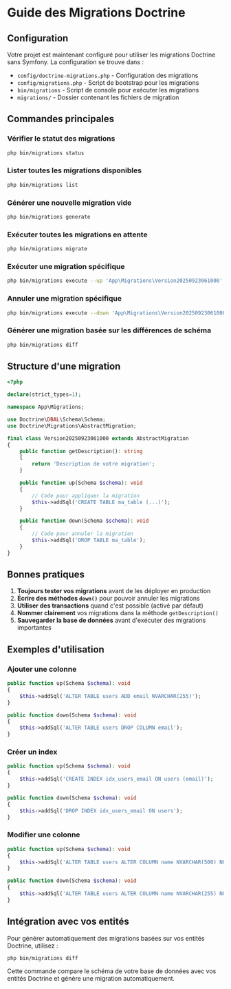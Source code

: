 # Guide des Migrations Doctrine

## Configuration

Votre projet est maintenant configuré pour utiliser les migrations Doctrine sans Symfony. La configuration se trouve dans :

- `config/doctrine-migrations.php` - Configuration des migrations
- `config/migrations.php` - Script de bootstrap pour les migrations
- `bin/migrations` - Script de console pour exécuter les migrations
- `migrations/` - Dossier contenant les fichiers de migration

## Commandes principales

### Vérifier le statut des migrations
```bash
php bin/migrations status
```

### Lister toutes les migrations disponibles
```bash
php bin/migrations list
```

### Générer une nouvelle migration vide
```bash
php bin/migrations generate
```

### Exécuter toutes les migrations en attente
```bash
php bin/migrations migrate
```

### Exécuter une migration spécifique
```bash
php bin/migrations execute --up 'App\Migrations\Version20250923061000'
```

### Annuler une migration spécifique
```bash
php bin/migrations execute --down 'App\Migrations\Version20250923061000'
```

### Générer une migration basée sur les différences de schéma
```bash
php bin/migrations diff
```

## Structure d'une migration

```php
<?php

declare(strict_types=1);

namespace App\Migrations;

use Doctrine\DBAL\Schema\Schema;
use Doctrine\Migrations\AbstractMigration;

final class Version20250923061000 extends AbstractMigration
{
    public function getDescription(): string
    {
        return 'Description de votre migration';
    }

    public function up(Schema $schema): void
    {
        // Code pour appliquer la migration
        $this->addSql('CREATE TABLE ma_table (...)');
    }

    public function down(Schema $schema): void
    {
        // Code pour annuler la migration
        $this->addSql('DROP TABLE ma_table');
    }
}
```

## Bonnes pratiques

1. **Toujours tester vos migrations** avant de les déployer en production
2. **Écrire des méthodes `down()`** pour pouvoir annuler les migrations
3. **Utiliser des transactions** quand c'est possible (activé par défaut)
4. **Nommer clairement** vos migrations dans la méthode `getDescription()`
5. **Sauvegarder la base de données** avant d'exécuter des migrations importantes

## Exemples d'utilisation

### Ajouter une colonne
```php
public function up(Schema $schema): void
{
    $this->addSql('ALTER TABLE users ADD email NVARCHAR(255)');
}

public function down(Schema $schema): void
{
    $this->addSql('ALTER TABLE users DROP COLUMN email');
}
```

### Créer un index
```php
public function up(Schema $schema): void
{
    $this->addSql('CREATE INDEX idx_users_email ON users (email)');
}

public function down(Schema $schema): void
{
    $this->addSql('DROP INDEX idx_users_email ON users');
}
```

### Modifier une colonne
```php
public function up(Schema $schema): void
{
    $this->addSql('ALTER TABLE users ALTER COLUMN name NVARCHAR(500) NOT NULL');
}

public function down(Schema $schema): void
{
    $this->addSql('ALTER TABLE users ALTER COLUMN name NVARCHAR(255) NOT NULL');
}
```

## Intégration avec vos entités

Pour générer automatiquement des migrations basées sur vos entités Doctrine, utilisez :

```bash
php bin/migrations diff
```

Cette commande compare le schéma de votre base de données avec vos entités Doctrine et génère une migration automatiquement.
